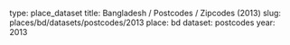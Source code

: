 type: place_dataset
title: Bangladesh / Postcodes / Zipcodes (2013)
slug: places/bd/datasets/postcodes/2013
place: bd
dataset: postcodes
year: 2013
